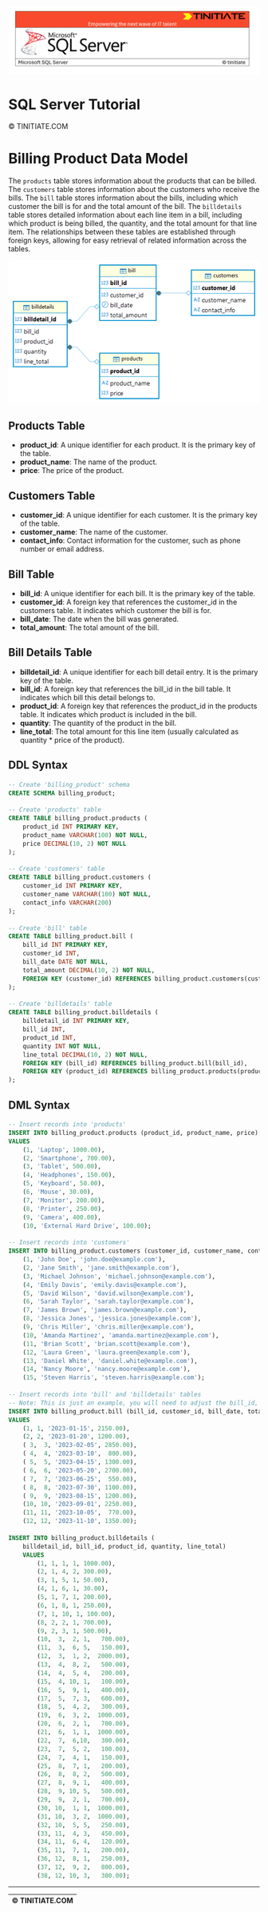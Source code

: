 ![SQL Server Tinitiate Image](../../sqlserver-sql/sqlserver.png)

# SQL Server Tutorial

&copy; TINITIATE.COM

# Billing Product Data Model
The `products` table stores information about the products that can be billed. The `customers` table stores information about the customers who receive the bills. The `bill` table stores information about the bills, including which customer the bill is for and the total amount of the bill. The `billdetails` table stores detailed information about each line item in a bill, including which product is being billed, the quantity, and the total amount for that line item. The relationships between these tables are established through foreign keys, allowing for easy retrieval of related information across the tables.

![Billing Product ER Diagram DBeaver](billing-product-er-diagram-dbeaver.png)

## Products Table
* **product_id**: A unique identifier for each product. It is the primary key of the table.
* **product_name**: The name of the product.
* **price**: The price of the product.
## Customers Table
* **customer_id**: A unique identifier for each customer. It is the primary key of the table.
* **customer_name**: The name of the customer.
* **contact_info**: Contact information for the customer, such as phone number or email address.
## Bill Table
* **bill_id**: A unique identifier for each bill. It is the primary key of the table.
* **customer_id**: A foreign key that references the customer_id in the customers table. It indicates which customer the bill is for.
* **bill_date**: The date when the bill was generated.
* **total_amount**: The total amount of the bill.
## Bill Details Table
* **billdetail_id**: A unique identifier for each bill detail entry. It is the primary key of the table.
* **bill_id**: A foreign key that references the bill_id in the bill table. It indicates which bill this detail belongs to.
* **product_id**: A foreign key that references the product_id in the products table. It indicates which product is included in the bill.
* **quantity**: The quantity of the product in the bill.
* **line_total**: The total amount for this line item (usually calculated as quantity * price of the product).

## DDL Syntax
```sql
-- Create 'billing_product' schema 
CREATE SCHEMA billing_product;

-- Create 'products' table
CREATE TABLE billing_product.products (
    product_id INT PRIMARY KEY,
    product_name VARCHAR(100) NOT NULL,
    price DECIMAL(10, 2) NOT NULL
);

-- Create 'customers' table
CREATE TABLE billing_product.customers (
    customer_id INT PRIMARY KEY,
    customer_name VARCHAR(100) NOT NULL,
    contact_info VARCHAR(200)
);

-- Create 'bill' table
CREATE TABLE billing_product.bill (
    bill_id INT PRIMARY KEY,
    customer_id INT,
    bill_date DATE NOT NULL,
    total_amount DECIMAL(10, 2) NOT NULL,
    FOREIGN KEY (customer_id) REFERENCES billing_product.customers(customer_id)
);

-- Create 'billdetails' table
CREATE TABLE billing_product.billdetails (
    billdetail_id INT PRIMARY KEY,
    bill_id INT,
    product_id INT,
    quantity INT NOT NULL,
    line_total DECIMAL(10, 2) NOT NULL,
    FOREIGN KEY (bill_id) REFERENCES billing_product.bill(bill_id),
    FOREIGN KEY (product_id) REFERENCES billing_product.products(product_id)
);
```

## DML Syntax
```sql
-- Insert records into 'products'
INSERT INTO billing_product.products (product_id, product_name, price)
VALUES
    (1, 'Laptop', 1000.00),
    (2, 'Smartphone', 700.00),
    (3, 'Tablet', 500.00),
    (4, 'Headphones', 150.00),
    (5, 'Keyboard', 50.00),
    (6, 'Mouse', 30.00),
    (7, 'Monitor', 200.00),
    (8, 'Printer', 250.00),
    (9, 'Camera', 400.00),
    (10, 'External Hard Drive', 100.00);

-- Insert records into 'customers'
INSERT INTO billing_product.customers (customer_id, customer_name, contact_info) VALUES
    (1, 'John Doe', 'john.doe@example.com'),
    (2, 'Jane Smith', 'jane.smith@example.com'),
    (3, 'Michael Johnson', 'michael.johnson@example.com'),
    (4, 'Emily Davis', 'emily.davis@example.com'),
    (5, 'David Wilson', 'david.wilson@example.com'),
    (6, 'Sarah Taylor', 'sarah.taylor@example.com'),
    (7, 'James Brown', 'james.brown@example.com'),
    (8, 'Jessica Jones', 'jessica.jones@example.com'),
    (9, 'Chris Miller', 'chris.miller@example.com'),
    (10, 'Amanda Martinez', 'amanda.martinez@example.com'),
    (11, 'Brian Scott', 'brian.scott@example.com'),
    (12, 'Laura Green', 'laura.green@example.com'),
    (13, 'Daniel White', 'daniel.white@example.com'),
    (14, 'Nancy Moore', 'nancy.moore@example.com'),
    (15, 'Steven Harris', 'steven.harris@example.com');

-- Insert records into 'bill' and 'billdetails' tables
-- Note: This is just an example, you will need to adjust the bill_id, customer_id, product_id, quantity, and line_total based on your actual data and billing logic.
INSERT INTO billing_product.bill (bill_id, customer_id, bill_date, total_amount)
VALUES
    (1, 1, '2023-01-15', 2150.00),
    (2, 2, '2023-01-20', 1200.00),
    ( 3,  3, '2023-02-05', 2850.00),
    ( 4,  4, '2023-03-10',  800.00),
    ( 5,  5, '2023-04-15', 1300.00),
    ( 6,  6, '2023-05-20', 2700.00),
    ( 7,  7, '2023-06-25',  550.00),
    ( 8,  8, '2023-07-30', 1100.00),
    ( 9,  9, '2023-08-15', 1200.00),
    (10, 10, '2023-09-01', 2250.00),
    (11, 11, '2023-10-05',  770.00),
    (12, 12, '2023-11-10', 1350.00);

INSERT INTO billing_product.billdetails (
    billdetail_id, bill_id, product_id, quantity, line_total)
    VALUES
        (1, 1, 1, 1, 1000.00),
        (2, 1, 4, 2, 300.00),
        (3, 1, 5, 1, 50.00),
        (4, 1, 6, 1, 30.00),
        (5, 1, 7, 1, 200.00),
        (6, 1, 8, 1, 250.00),
        (7, 1, 10, 1, 100.00),
        (8, 2, 2, 1, 700.00),
        (9, 2, 3, 1, 500.00),
        (10,  3,  2, 1,   700.00),
        (11,  3,  6, 5,   150.00),
        (12,  3,  1, 2,  2000.00),
        (13,  4,  8, 2,   500.00),
        (14,  4,  5, 4,   200.00),
        (15,  4, 10, 1,   100.00),
        (16,  5,  9, 1,   400.00),
        (17,  5,  7, 3,   600.00),
        (18,  5,  4, 2,   300.00),
        (19,  6,  3, 2,  1000.00),
        (20,  6,  2, 1,   700.00),
        (21,  6,  1, 1,  1000.00),
        (22,  7,  6,10,   300.00),
        (23,  7,  5, 2,   100.00),
        (24,  7,  4, 1,   150.00),
        (25,  8,  7, 1,   200.00),
        (26,  8,  8, 2,   500.00),
        (27,  8,  9, 1,   400.00),
        (28,  9, 10, 5,   500.00),
        (29,  9,  2, 1,   700.00),
        (30, 10,  1, 1,  1000.00),
        (31, 10,  3, 2,  1000.00),
        (32, 10,  5, 5,   250.00),
        (33, 11,  4, 3,   450.00),
        (34, 11,  6, 4,   120.00),
        (35, 11,  7, 1,   200.00),
        (36, 12,  8, 1,   250.00),
        (37, 12,  9, 2,   800.00),
        (38, 12, 10, 3,   300.00);
```

***
| &copy; TINITIATE.COM |
|----------------------|
